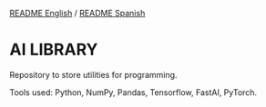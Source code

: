 [README English](https://github.com/danibcor/Proyecto1_TivaC/blob/main/README.md) / [README Spanish](https://github.com/danibcor/Proyecto1_TivaC/blob/main/README_SP.md)
# AI LIBRARY
Repository to store utilities for programming. 
<p>Tools used: Python, NumPy, Pandas, Tensorflow, FastAI, PyTorch.
